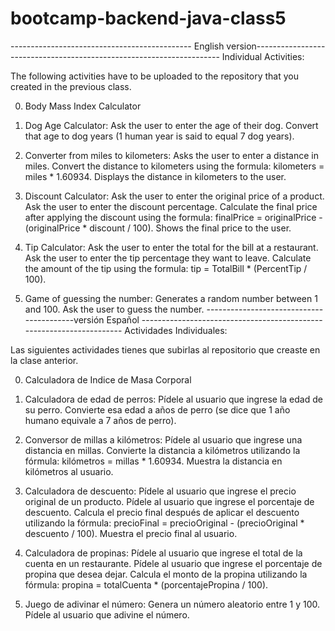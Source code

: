 # bootcamp-backend-java-class5

--------------------------------------------- English version---------------------------------------------------------------------
Individual Activities:

The following activities have to be uploaded to the repository that you created in the previous class.

0) Body Mass Index Calculator

1) Dog Age Calculator:
Ask the user to enter the age of their dog.
Convert that age to dog years (1 human year is said to equal 7 dog years).

2) Converter from miles to kilometers:
Asks the user to enter a distance in miles.
Convert the distance to kilometers using the formula: kilometers = miles * 1.60934.
Displays the distance in kilometers to the user.

3) Discount Calculator:
Ask the user to enter the original price of a product.
Ask the user to enter the discount percentage.
Calculate the final price after applying the discount using the formula: finalPrice = originalPrice - (originalPrice * discount / 100).
Shows the final price to the user.

4) Tip Calculator:
Ask the user to enter the total for the bill at a restaurant.
Ask the user to enter the tip percentage they want to leave.
Calculate the amount of the tip using the formula: tip = TotalBill * (PercentTip / 100).

5) Game of guessing the number:
Generates a random number between 1 and 100. Ask the user to guess the number.
-----------------------------------------versión Español ---------------------------------------------------------------------
Actividades Individuales:

Las siguientes actividades tienes que subirlas al repositorio que creaste en la clase anterior.

0) Calculadora de Indice de Masa Corporal

1) Calculadora de edad de perros:
Pídele al usuario que ingrese la edad de su perro.
Convierte esa edad a años de perro (se dice que 1 año humano equivale a 7 años de perro).

2) Conversor de millas a kilómetros:
Pídele al usuario que ingrese una distancia en millas.
Convierte la distancia a kilómetros utilizando la fórmula: kilómetros = millas * 1.60934.
Muestra la distancia en kilómetros al usuario.

3) Calculadora de descuento:
Pídele al usuario que ingrese el precio original de un producto.
Pídele al usuario que ingrese el porcentaje de descuento.
Calcula el precio final después de aplicar el descuento utilizando la fórmula: precioFinal = precioOriginal - (precioOriginal * descuento / 100).
Muestra el precio final al usuario.

4) Calculadora de propinas:
Pídele al usuario que ingrese el total de la cuenta en un restaurante.
Pídele al usuario que ingrese el porcentaje de propina que desea dejar.
Calcula el monto de la propina utilizando la fórmula: propina = totalCuenta * (porcentajePropina / 100).

5) Juego de adivinar el número:
Genera un número aleatorio entre 1 y 100. Pídele al usuario que adivine el número.
